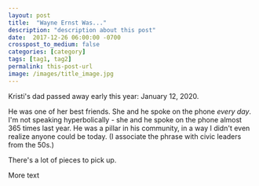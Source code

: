 ```yaml
---
layout: post
title:  "Wayne Ernst Was..."
description: "description about this post"
date:  2017-12-26 06:00:00 -0700
crosspost_to_medium: false
categories: [category]
tags: [tag1, tag2]
permalink: this-post-url
image: /images/title_image.jpg
---
```


Kristi's dad passed away early this year: January 12, 2020. 

He was one of her best friends. She and he spoke on the phone _every day_. I'm not speaking hyperbolically - she and he spoke on the phone almost 365 times last year. He was a pillar in his community, in a way I didn't even realize anyone could be today. (I associate the phrase with civic leaders from the 50s.)

There's a lot of pieces to pick up. 
<!--more-->

More text
